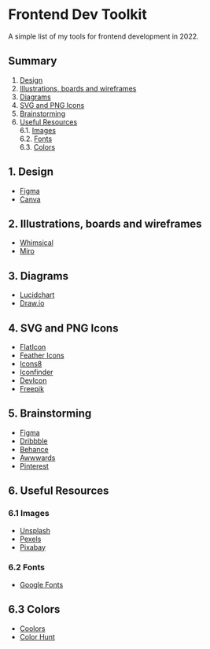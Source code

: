 # Frontend Dev Toolkit

A simple list of my tools for frontend development in 2022.

## Summary

1. [Design](https://github.com/mayraamaral/frontend-dev-toolkit#1-design)
2. [Illustrations, boards and wireframes](https://github.com/mayraamaral/frontend-dev-toolkit#2-illustrations-boards-and-wireframes)
3. [Diagrams](https://github.com/mayraamaral/frontend-dev-toolkit#3-diagrams)
4. [SVG and PNG Icons](https://github.com/mayraamaral/frontend-dev-toolkit#4-svg-and-png-icons)
5. [Brainstorming](https://github.com/mayraamaral/frontend-dev-toolkit#5-brainstorming)
6. [Useful Resources](https://github.com/mayraamaral/frontend-dev-toolkit#6-useful-resources)  
   6.1. [Images](https://github.com/mayraamaral/frontend-dev-toolkit#61-images)  
   6.2. [Fonts](https://github.com/mayraamaral/frontend-dev-toolkit#62-fonts)  
   6.3. [Colors](https://github.com/mayraamaral/frontend-dev-toolkit#63-colors)

## 1. Design

- [Figma](https://www.figma.com/)
- [Canva](https://www.canva.com/)

## 2. Illustrations, boards and wireframes

- [Whimsical](https://whimsical.com/)
- [Miro](https://miro.com/pt/)

## 3. Diagrams

- [Lucidchart](https://www.lucidchart.com/)
- [Draw.io](https://app.diagrams.net/)

## 4. SVG and PNG Icons

- [FlatIcon](https://www.flaticon.com/)
- [Feather Icons](https://feathericons.com/)
- [Icons8](https://icons8.com.br/)
- [Iconfinder](https://www.iconfinder.com/)
- [DevIcon](https://devicon.dev/)
- [Freepik](https://br.freepik.com/)

## 5. Brainstorming

- [Figma](https://www.figma.com/)
- [Dribbble](https://dribbble.com/)
- [Behance](https://www.behance.net/)
- [Awwwards](https://www.awwwards.com/)
- [Pinterest](https://br.pinterest.com/)

## 6. Useful Resources

### 6.1 Images

- [Unsplash](https://unsplash.com/)
- [Pexels](https://www.pexels.com/)
- [Pixabay](https://pixabay.com/)

### 6.2 Fonts

- [Google Fonts](https://fonts.google.com/)

## 6.3 Colors

- [Coolors](https://coolors.co/)
- [Color Hunt](https://colorhunt.co/)
